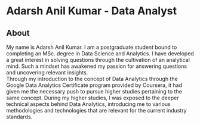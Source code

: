 # Adarsh Anil Kumar - Data Analyst

## About
My name is Adarsh Anil Kumar. I am a postgraduate student bound to completing an MSc. degree in Data Science and Analytics. I have developed a great interest in solving questions through the cultivation of an analytical mind. Such a mindset has awakened my passion for answering questions and uncovering relevant insights.<br>
Through my introduction to the concept of Data Analytics through the Google Data Analytics Certificate program provided by Coursera, it had given me the necessary push to pursue higher studies pertaining to the same concept. During my higher studies, I was exposed to the deeper technical aspects behind Data Analytics, introducing me to various methodologies and technologies that are relevant for the current industry standards.
